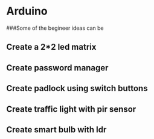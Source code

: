# Arduino
###Some of the begineer ideas can be
## Create a 2*2 led matrix
## Create password manager
## Create padlock using switch buttons
## Create traffic light with pir sensor
## Create smart bulb with ldr
